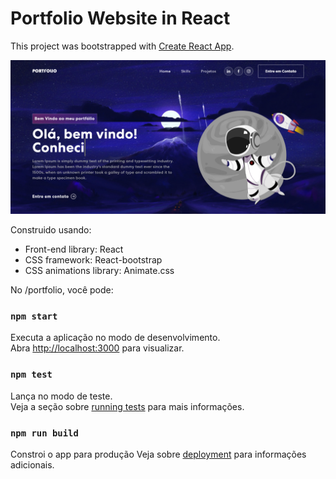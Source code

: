 # Portfolio Website in React

This project was bootstrapped with [Create React App](https://github.com/facebook/create-react-app).

<img width="1266" alt="Screen Shot 2022-06-19 at 2 18 18 PM" src="src/assets/img/CapturaDeTela.png">

Construido usando:

- Front-end library: React
- CSS framework: React-bootstrap
- CSS animations library: Animate.css

No /portfolio, você pode:

### `npm start`

Executa a aplicação no modo de desenvolvimento.\
Abra [http://localhost:3000](http://localhost:3000) para visualizar.



### `npm test`

Lança no modo de teste.\
Veja a seção sobre [running tests](https://facebook.github.io/create-react-app/docs/running-tests) para mais informações.

### `npm run build`


Constroi o app para produção
Veja sobre [deployment](https://facebook.github.io/create-react-app/docs/deployment) para informações adicionais.
